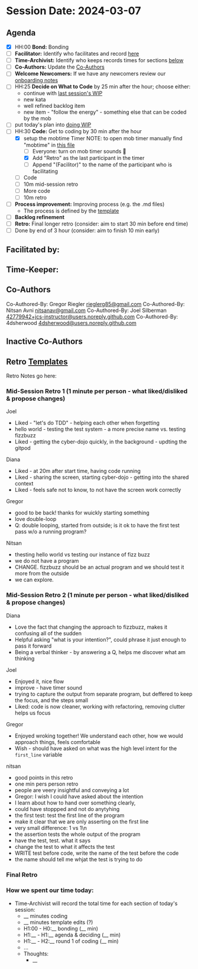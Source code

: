 # Session Date: 2024-03-07

## Agenda

- [X] HH:00 **Bond:** Bonding
- [ ] **Facilitator:** Identify who facilitates and record [here](#facilitated-by)
- [ ] **Time-Archivist:** Identify who keeps records times for sections [below](#how-we-spent-our-time-today)
- [ ] **Co-Authors:** Update the [Co-Authors](#co-authors) 
- [ ] **Welcome Newcomers:** If we have any newcomers review our [onboarding notes](../docs/onboarding-notes.md)
- [ ] HH:25 **Decide on What to Code** by 25 min after the hour; choose either:
    - continue with [last session's WIP](../docs/backlog.md#doing-wip)
    - new kata
    - well refined backlog item
    - new item - "follow the energy" - something else that can be coded by the mob
- [ ] put today's plan into [doing WIP](../docs/backlog.md#doing-wip)
- [ ] HH:30 **Code:** Get to coding by 30 min after the hour 
  - [x] setup the mobtime Timer
        NOTE: to open mob timer manually find "mobtime" in [this file](../.gitpod.yml)
    - [ ] Everyone: turn on mob timer sounds 📣
    - [X] Add "Retro" as the last participant in the timer
    - [ ] Append "(Facilitor)" to the name of the participant who is facilitating
  - [ ] Code
  - [ ] 10m mid-session retro
  - [ ] More code
  - [ ] 10m retro
- [ ] **Process improvement:** Improving process (e.g. the .md files)
  - The process is defined by the [template](./session-notes-YYYY-MM-DD.md)
- [ ] **Backlog refinement**
- [ ] **Retro:** Final longer retro (consider: aim to start 30 min before end time)
- [ ] Done by end of 3 hour (consider: aim to finish 10 min early)

## Facilitated by:

## Time-Keeper:

## Co-Authors
Co-Authored-By: Gregor Riegler <rieglerg85@gmail.com>
Co-Authored-By: Nitsan Avni <nitsanav@gmail.com>
Co-Authored-By: Joel Silberman <42779942+jcs-instructor@users.noreply.github.com>
Co-Authored-By: 4dsherwood <4dsherwood@users.noreply.github.com>

## Inactive Co-Authors

## Retro [Templates](../docs/retro-templates.md)

Retro Notes go here:

### Mid-Session Retro 1 (1 minute per person - what liked/disliked & propose changes)


Joel
- Liked - "let's do TDD" - helping each other when forgetting
- hello world - testing the test system - a more precise name vs. testing fizzbuzz
- Liked - getting the cyber-dojo quickly, in the background - updting the gitpod

Diana
- Liked - at 20m after start time, having code running
- Liked - sharing the screen, starting cyber-dojo - getting into the shared context
- Liked - feels safe not to know, to not have the screen work correctly

Gregor
- good to be back! thanks for wuickly starting something
- love double-loop
- Q: double looping, started from outside; is it ok to have the first test pass w/o a running program?

Nitsan
- thesting hello world vs testing our instance of fizz buzz
- we do not have a program
- CHANGE. fizzbuzz should be an actual program and we should test it more from the outside
- we can explore.

### Mid-Session Retro 2 (1 minute per person - what liked/disliked & propose changes)

Diana
- Love the fact that changing the approach to fizzbuzz, makes it confusing all of the sudden
- Helpful asking "what is your intention?", could phrase it just enough to pass it forward
- Being a verbal thinker - by answering a Q, helps me discover what am thinking

Joel
- Enjoyed it, nice flow
- improve - have timer sound
- trying to capture the output from separate program, but deffered to keep the focus, and the steps small
- Liked: code is now cleaner, working with refactoring, removing clutter helps us focus

Gregor
- Enjoyed wroking together! We understand each other, how we would approach things, feels comfortable
- Wish - should have asked on what was the high level intent for the `first_line` variable

nitsan
- good points in this retro
- one min pers person retro
 - people are veery insightful and conveying a lot
 -  Gregor:  I wish I could have asked about the intention
 - I learn about how to hand over something clearly,
 - could have stoppped and not do anytyhing
 - the first test:  test the first line of the program
 - make it clear that we are only asserting on the first line
 - very small difference:  1 vs 1\n
 - the assertion tests the whole output of the program
 - have the test, test. what it says
 - change the test to what it affects the test
 - WRITE test before code, write the name of the test before the code
 - the name should tell me whjat the test is trying to do 

### Final Retro

### How we spent our time today:
- Time-Archivist will record the total time for each section of today's session:
  - __ minutes coding
  - __ minutes template edits (?)
  - H1:00 - H0:__ bonding            (__ min)
  - H1:__ - H1:__ agenda & deciding  (__ min)
  - H1:__ - H2:__ round 1 of coding  (__ min)
  - ...
  - Thoughts:
    - __
